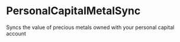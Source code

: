 # PersonalCapitalMetalSync
Syncs the value of precious metals owned with your personal capital account

